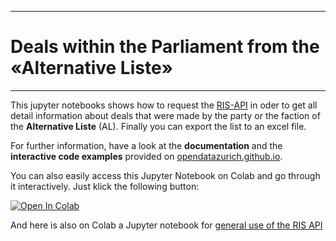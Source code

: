 
----------

# Deals within the Parliament from the «Alternative Liste»

----------


This jupyter notebooks shows how to request the [RIS-API](https://data.stadt-zuerich.ch/dataset/parlamentsdienste_ris_api) in oder to get all detail information about deals that were made by the party or the faction of the **Alternative Liste** (AL). Finally you can export the list to an excel file.

For further information, have a look at the **documentation** and the **interactive code examples** provided on [opendatazurich.github.io](https://opendatazurich.github.io/ris-api/).

You can also easily access this Jupyter Notebook on Colab and go through it interactively. 
Just klick the following button: 

[![Open In Colab](https://colab.research.google.com/assets/colab-badge.svg)](https://colab.research.google.com/github/DonGoginho/myPy_RIS_API/blob/main/RIS_API_AL_Geschaefte.ipynb)
        
And here is also on Colab a Jupyter notebook for [general use of the RIS API](https://colab.research.google.com/github/opendatazurich/opendatazurich.github.io/blob/master/ris-api/RIS-API-Beispiele.ipynb)

